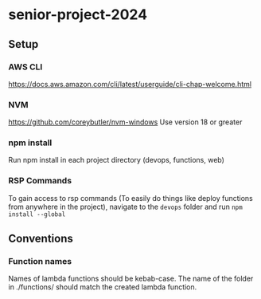 # senior-project-2024

## Setup

### AWS CLI
https://docs.aws.amazon.com/cli/latest/userguide/cli-chap-welcome.html

### NVM
https://github.com/coreybutler/nvm-windows
Use version 18 or greater

### npm install
Run npm install in each project directory (devops, functions, web)

### RSP Commands
To gain access to rsp commands (To easily do things like deploy functions from anywhere in the project),
navigate to the `devops` folder and run `npm install --global`


## Conventions

### Function names
Names of lambda functions should be kebab-case.
The name of the folder in ./functions/ should match the created lambda function.